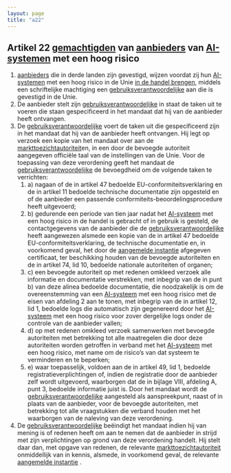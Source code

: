 ```yaml
---
layout: page
title: "a22"
---
```


## Artikel 22 [gemachtigden](a3.md#^gemachtigde) van [aanbieders](a3.md#^aanbieder) van [AI-systemen](a3.md#^ai-systeem) met een hoog risico

1. [aanbieders](a3.md#^aanbieder) die in derde landen zijn gevestigd, wijzen voordat zij hun [AI-systemen](a3.md#^ai-systeem) met een hoog risico in de Unie [in de handel brengen](a3.md#^handel), middels een schriftelijke machtiging een [gebruiksverantwoordelijke](a3.md#^gemachtigde) aan die is gevestigd in de Unie.
2. De aanbieder stelt zijn [gebruiksverantwoordelijke](a3.md#^gemachtigde) in staat de taken uit te voeren die staan gespecificeerd in het mandaat dat hij van de aanbieder heeft ontvangen.
3. De [gebruiksverantwoordelijke](a3.md#^gemachtigde) voert de taken uit die gespecificeerd zijn in het mandaat dat hij van de aanbieder heeft ontvangen. Hij legt op verzoek een kopie van het mandaat over aan de [markttoezichtautoriteit](a3.md#^mta)en, in een door de bevoegde autoriteit aangegeven officiële taal van de instellingen van de Unie. Voor de toepassing van deze verordening geeft het mandaat de [gebruiksverantwoordelijke](a3.md#^gemachtigde) de bevoegdheid om de volgende taken te verrichten:
	1. a) nagaan of de in artikel 47 bedoelde EU-conformiteitsverklaring en de in artikel 11 bedoelde technische documentatie zijn opgesteld en of de aanbieder een passende conformiteits-beoordelingsprocedure heeft uitgevoerd;
	2. b) gedurende een periode van tien jaar nadat het [AI-systeem](a3.md#^ai-systeem) met een hoog risico in de handel is gebracht of in gebruik is gesteld, de contactgegevens van de aanbieder die de [gebruiksverantwoordelijke](a3.md#^gemachtigde) heeft aangewezen alsmede een kopie van de in artikel 47 bedoelde EU-conformiteitsverklaring, de technische documentatie en, in voorkomend geval, het door de [aangemelde instantie](a3.md#^aanins) afgegeven certificaat, ter beschikking houden van de bevoegde autoriteiten en de in artikel 74, lid 10, bedoelde nationale autoriteiten of organen;
	3. c) een bevoegde autoriteit op met redenen omkleed verzoek alle informatie en documentatie verstrekken, met inbegrip van de in punt b) van deze alinea bedoelde documentatie, die noodzakelijk is om de overeenstemming van een [AI-systeem](a3.md#^ai-systeem) met een hoog risico met de eisen van afdeling 2 aan te tonen, met inbegrip van de in artikel 12, lid 1, bedoelde logs die automatisch zijn gegenereerd door het [AI-systeem](a3.md#^ai-systeem) met een hoog risico voor zover dergelijke logs onder de controle van de aanbieder vallen;
	4. d) op met redenen omkleed verzoek samenwerken met bevoegde autoriteiten met betrekking tot alle maatregelen die door deze autoriteiten worden getroffen in verband met het [AI-systeem](a3.md#^ai-systeem) met een hoog risico, met name om de risico’s van dat systeem te verminderen en te beperken;
	5. e) waar toepasselijk, voldoen aan de in artikel 49, lid 1, bedoelde registratieverplichtingen of, indien de registratie door de aanbieder zelf wordt uitgevoerd, waarborgen dat de in bijlage VIII, afdeling A, punt 3, bedoelde informatie juist is.
Door het mandaat wordt de [gebruiksverantwoordelijke](a3.md#^gemachtigde) aangesteld als aanspreekpunt, naast of in plaats van de aanbieder, voor de bevoegde autoriteiten, met betrekking tot alle vraagstukken die verband houden met het waarborgen van de naleving van deze verordening.
4. De [gebruiksverantwoordelijke](a3.md#^gemachtigde) beëindigt het mandaat indien hij van mening is of redenen heeft om aan te nemen dat de aanbieder in strijd met zijn verplichtingen op grond van deze verordening handelt. Hij stelt daar dan, met opgave van redenen, de relevante [markttoezichtautoriteit](a3.md#^mta) onmiddellijk van in kennis, alsmede, in voorkomend geval, de relevante [aangemelde instantie](a3.md#^aanins) .